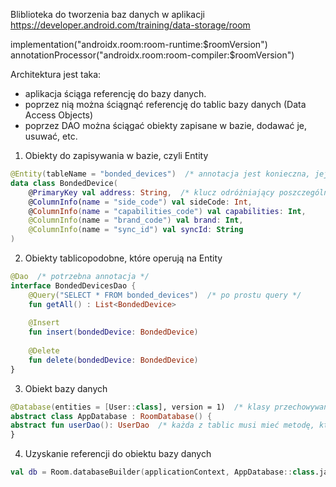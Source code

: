 Bliblioteka do tworzenia baz danych w aplikacji
https://developer.android.com/training/data-storage/room

implementation("androidx.room:room-runtime:$roomVersion")    
annotationProcessor("androidx.room:room-compiler:$roomVersion")

Architektura jest taka:

- aplikacja ściąga referencję do bazy danych.
- poprzez nią można ściągnąć referencję do tablic bazy danych (Data Access Objects)
- poprzez DAO można ściągać obiekty zapisane w bazie, dodawać je, usuwać, etc.

1) Obiekty do zapisywania w bazie, czyli Entity

```kotlin
@Entity(tableName = "bonded_devices")  /* annotacja jest konieczna, jej argument niekoniecznie */
data class BondedDevice(  
    @PrimaryKey val address: String,  /* klucz odróżniający poszczególne rekordy w bazie */
    @ColumnInfo(name = "side_code") val sideCode: Int,  
    @ColumnInfo(name = "capabilities_code") val capabilities: Int,  
    @ColumnInfo(name = "brand_code") val brand: Int,  
    @ColumnInfo(name = "sync_id") val syncId: String  
)
```

2) Obiekty tablicopodobne, które operują na Entity

```kotlin
@Dao  /* potrzebna annotacja */
interface BondedDevicesDao {  
    @Query("SELECT * FROM bonded_devices")  /* po prostu query */
    fun getAll() : List<BondedDevice>  
  
    @Insert  
    fun insert(bondedDevice: BondedDevice)  
  
    @Delete  
    fun delete(bondedDevice: BondedDevice)  
}
```

3) Obiekt bazy danych

```kotlin
@Database(entities = [User::class], version = 1)  /* klasy przechowywanych obiektów */
abstract class AppDatabase : RoomDatabase() {   
abstract fun userDao(): UserDao  /* każda z tablic musi mieć metodę, która daje zwrotkę */
}
```

4) Uzyskanie referencji do obiektu bazy danych 

```kotlin
val db = Room.databaseBuilder(applicationContext, AppDatabase::class.java, "database-name").build()
```